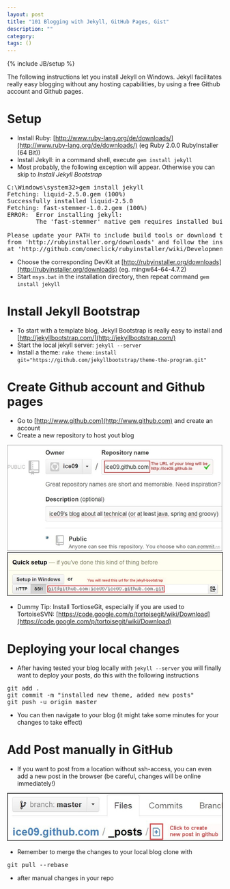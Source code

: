 ```yaml
---
layout: post
title: "101 Blogging with Jekyll, GitHub Pages, Gist"
description: ""
category: 
tags: ()
---
```

{% include JB/setup %}

The following instructions let you install Jekyll on Windows.
Jekyll facilitates really easy blogging without any hosting capabilities, by using a free Github account and Github pages.

# Setup

* Install Ruby: [http://www.ruby-lang.org/de/downloads/](http://www.ruby-lang.org/de/downloads/) (eg Ruby 2.0.0 RubyInstaller \(64 Bit\))
* Install Jekyll: in a command shell, execute `gem install jekyll`
* Most probably, the following exception will appear. Otherwise you can skip to *Install Jekyll Bootstrap*

<pre>
C:\Windows\system32>gem install jekyll
Fetching: liquid-2.5.0.gem (100%)
Successfully installed liquid-2.5.0
Fetching: fast-stemmer-1.0.2.gem (100%)
ERROR:  Error installing jekyll:
        The 'fast-stemmer' native gem requires installed build tools.

Please update your PATH to include build tools or download the DevKit
from 'http://rubyinstaller.org/downloads' and follow the instructions
at 'http://github.com/oneclick/rubyinstaller/wiki/Development-Kit'
</pre>

* Choose the corresponding DevKit at [http://rubyinstaller.org/downloads](http://rubyinstaller.org/downloads) (eg. mingw64-64-4.7.2)
* Start `msys.bat` in the installation directory, then repeat command `gem install jekyll`

# Install Jekyll Bootstrap

* To start with a template blog, Jekyll Bootstrap is really easy to install and [http://jekyllbootstrap.com/](http://jekyllbootstrap.com/)
* Start the local jekyll server: `jekyll --server`
* Install a theme: `rake theme:install git="https://github.com/jekyllbootstrap/theme-the-program.git"`

# Create Github account and Github pages

* Go to [http://www.github.com](http://www.github.com) and create an account
* Create a new repository to host yout blog

<img src="/assets/2013-04-28-101-blogging-with-jekyll-github-pages-gist/img/blog1_createRepo.jpg" />
<img border="1" src="/assets/2013-04-28-101-blogging-with-jekyll-github-pages-gist/img/blog2_copyUrl.jpg" />

* Dummy Tip: Install TortioseGit, especially if you are used to TortoiseSVN: [https://code.google.com/p/tortoisegit/wiki/Download](https://code.google.com/p/tortoisegit/wiki/Download)

# Deploying your local changes

* After having tested your blog locally with `jekyll --server` you will finally want to deploy your posts, do this with the following instructions

<pre>
git add .
git commit -m "installed new theme, added new posts"
git push -u origin master
</pre>

* You can then navigate to your blog (it might take some minutes for your changes to take effect)

# Add Post manually in GitHub

* If you want to post from a location without ssh-access, you can even add a new post in the browser (be careful, changes will be online immediately!)

<img border="1" src="/assets/2013-04-28-101-blogging-with-jekyll-github-pages-gist/img/blog3_createManually.jpg" />

* Remember to merge the changes to your local blog clone with

<pre>
git pull --rebase
</pre>

* after manual changes in your repo